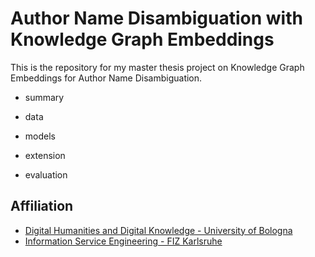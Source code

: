 # Author Name Disambiguation with Knowledge Graph Embeddings

This is the repository for my master thesis project on Knowledge Graph Embeddings for Author Name Disambiguation.

- summary

- data

- models

- extension

- evaluation

## Affiliation

- [Digital Humanities and Digital Knowledge - University of Bologna](https://corsi.unibo.it/2cycle/DigitalHumanitiesKnowledge)
- [Information Service Engineering - FIZ Karlsruhe](https://www.fiz-karlsruhe.de/en/forschung/information-service-engineering)

